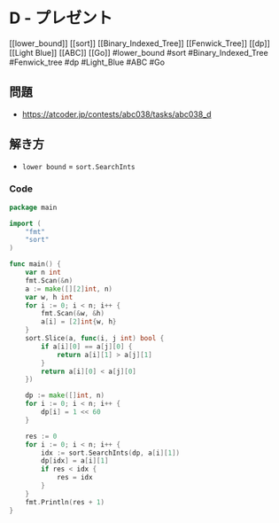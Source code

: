 # D - プレゼント
[[lower_bound]] [[sort]] [[Binary_Indexed_Tree]] [[Fenwick_Tree]] [[dp]] [[Light Blue]] [[ABC]] [[Go]]
#lower_bound #sort #Binary_Indexed_Tree #Fenwick_tree #dp #Light_Blue #ABC #Go 

## 問題
- https://atcoder.jp/contests/abc038/tasks/abc038_d

## 解き方
- `lower bound` = `sort.SearchInts`

### Code
```go
package main

import (
	"fmt"
	"sort"
)

func main() {
	var n int
	fmt.Scan(&n)
	a := make([][2]int, n)
	var w, h int
	for i := 0; i < n; i++ {
		fmt.Scan(&w, &h)
		a[i] = [2]int{w, h}
	}
	sort.Slice(a, func(i, j int) bool {
		if a[i][0] == a[j][0] {
			return a[i][1] > a[j][1]
		}
		return a[i][0] < a[j][0]
	})

	dp := make([]int, n)
	for i := 0; i < n; i++ {
		dp[i] = 1 << 60
	}

	res := 0
	for i := 0; i < n; i++ {
		idx := sort.SearchInts(dp, a[i][1])
		dp[idx] = a[i][1]
		if res < idx {
			res = idx
		}
	}
	fmt.Println(res + 1)
}
```